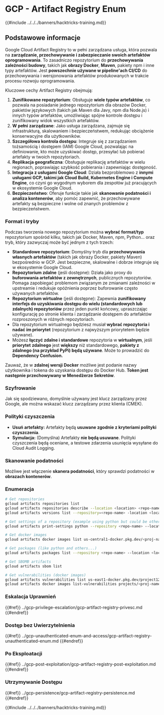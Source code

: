 # GCP - Artifact Registry Enum

{{#include ../../../banners/hacktricks-training.md}}

## Podstawowe informacje

Google Cloud Artifact Registry to w pełni zarządzana usługa, która pozwala na **zarządzanie, przechowywanie i zabezpieczanie swoich artefaktów oprogramowania**. To zasadniczo repozytorium do **przechowywania zależności budowy**, takich jak **obrazy Docker**, **Maven**, pakiety npm i inne typy artefaktów. Jest **powszechnie używane w pipeline'ach CI/CD** do przechowywania i wersjonowania artefaktów produkowanych w trakcie procesu rozwoju oprogramowania.

Kluczowe cechy Artifact Registry obejmują:

1. **Zunifikowane repozytorium**: Obsługuje **wiele typów artefaktów**, co pozwala na posiadanie jednego repozytorium dla obrazów Docker, pakietów językowych (takich jak Maven dla Javy, npm dla Node.js) i innych typów artefaktów, umożliwiając spójne kontrole dostępu i zunifikowany widok wszystkich artefaktów.
2. **W pełni zarządzane**: Jako usługa zarządzana, zajmuje się infrastrukturą, skalowaniem i bezpieczeństwem, redukując obciążenie konserwacyjne dla użytkowników.
3. **Szczegółowa kontrola dostępu**: Integruje się z zarządzaniem tożsamością i dostępem (IAM) Google Cloud, pozwalając na definiowanie, kto może uzyskiwać dostęp, przesyłać lub pobierać artefakty w twoich repozytoriach.
4. **Replikacja geograficzna**: Obsługuje replikację artefaktów w wielu regionach, poprawiając szybkość pobierania i zapewniając dostępność.
5. **Integracja z usługami Google Cloud**: Działa bezproblemowo z **innymi usługami GCP, takimi jak Cloud Build, Kubernetes Engine i Compute Engine**, co czyni go wygodnym wyborem dla zespołów już pracujących w ekosystemie Google Cloud.
6. **Bezpieczeństwo**: Oferuje funkcje takie jak **skanowanie podatności i analiza kontenerów**, aby pomóc zapewnić, że przechowywane artefakty są bezpieczne i wolne od znanych problemów z bezpieczeństwem.

### Format i tryby

Podczas tworzenia nowego repozytorium można **wybrać format/typ** repozytorium spośród kilku, takich jak Docker, Maven, npm, Python... oraz tryb, który zazwyczaj może być jednym z tych trzech:

- **Standardowe repozytorium**: Domyślny tryb dla **przechowywania własnych artefaktów** (takich jak obrazy Docker, pakiety Maven) bezpośrednio w GCP. Jest bezpieczne, skalowalne i dobrze integruje się w ekosystemie Google Cloud.
- **Repozytorium zdalne** (jeśli dostępne): Działa jako proxy do **buforowania artefaktów z zewnętrznych**, publicznych repozytoriów. Pomaga zapobiegać problemom związanym ze zmianami zależności w upstreamie i redukuje opóźnienia poprzez buforowanie często używanych artefaktów.
- **Repozytorium wirtualne** (jeśli dostępne): Zapewnia **zunifikowany interfejs do uzyskiwania dostępu do wielu (standardowych lub zdalnych) repozytoriów** przez jeden punkt końcowy, upraszczając konfigurację po stronie klienta i zarządzanie dostępem do artefaktów rozproszonych w różnych repozytoriach.
- Dla repozytorium wirtualnego będziesz musiał **wybrać repozytoria i nadać im priorytet** (repozytorium z najwyższym priorytetem będzie używane).
- Możesz **łączyć zdalne i standardowe** repozytoria w **wirtualnym**, jeśli **priorytet** **zdalnego** jest **większy** niż standardowego, **pakiety z zdalnego (na przykład PyPi) będą używane**. Może to prowadzić do **Dependency Confusion.**

Zauważ, że w **zdalnej wersji Docker** możliwe jest podanie nazwy użytkownika i tokena do uzyskania dostępu do Docker Hub. **Token jest następnie przechowywany w Menedżerze Sekretów**.

### Szyfrowanie

Jak się spodziewano, domyślnie używany jest klucz zarządzany przez Google, ale można wskazać klucz zarządzany przez klienta (CMEK).

### Polityki czyszczenia

- **Usuń artefakty:** Artefakty będą **usuwane zgodnie z kryteriami polityki czyszczenia**.
- **Symulacja:** (Domyślna) Artefakty **nie będą usuwane**. Polityki czyszczenia będą oceniane, a testowe zdarzenia usunięcia wysyłane do Cloud Audit Logging.

### Skanowanie podatności

Możliwe jest włączenie **skanera podatności**, który sprawdzi podatności w **obrazach kontenerów**.

### Enumeracja
```bash
# Get repositories
gcloud artifacts repositories list
gcloud artifacts repositories describe --location <location> <repo-name>
gcloud artifacts versions list --repository=<repo-name> -location <location> --package <package-name>

# Get settings of a repository (example using python but could be other)
gcloud artifacts print-settings python --repository <repo-name> --location <location>

# Get docker images
gcloud artifacts docker images list us-central1-docker.pkg.dev/<proj-name>/<repo-name>

# Get packages (like python and others...)
gcloud artifacts packages list --repository <repo-name> --location <location>

# Get SBOMB artifacts
gcloud artifacts sbom list

# Get vulnerabilities (docker images)
gcloud artifacts vulnerabilities list us-east1-docker.pkg.dev/project123/repository123/someimage@sha256:49765698074d6d7baa82f
gcloud artifacts docker images list-vulnerabilities projects/<proj-name>/locations/<location>/scans/<scan-uuid>
```
### Eskalacja Uprawnień

{{#ref}}
../gcp-privilege-escalation/gcp-artifact-registry-privesc.md
{{#endref}}

### Dostęp bez Uwierzytelnienia

{{#ref}}
../gcp-unauthenticated-enum-and-access/gcp-artifact-registry-unauthenticated-enum.md
{{#endref}}

### Po Eksploatacji

{{#ref}}
../gcp-post-exploitation/gcp-artifact-registry-post-exploitation.md
{{#endref}}

### Utrzymywanie Dostępu

{{#ref}}
../gcp-persistence/gcp-artifact-registry-persistence.md
{{#endref}}

{{#include ../../../banners/hacktricks-training.md}}

